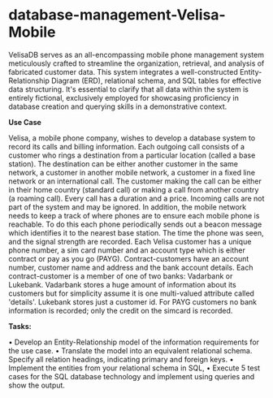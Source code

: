 # database-management-Velisa-Mobile

VelisaDB serves as an all-encompassing mobile phone management system meticulously crafted to streamline the organization, retrieval, and analysis of fabricated customer data. This system integrates a well-constructed Entity-Relationship Diagram (ERD), relational schema, and SQL tables for effective data structuring. It's essential to clarify that all data within the system is entirely fictional, exclusively employed for showcasing proficiency in database creation and querying skills in a demonstrative context.

**Use Case**

Velisa, a mobile phone company, wishes to develop a database system to record its calls and billing information. 
Each outgoing call consists of a customer who rings a destination from a particular location (called a base station). The destination can be either another customer in the same network, a customer in another mobile network, a customer in a fixed line network or an international call. The customer making the call can be either in their home country (standard call) or making a call from another country (a roaming call). Every call has a duration and a price. Incoming calls are not part of the system and may be ignored. 
In addition, the mobile network needs to keep a track of where phones are to ensure each mobile phone is reachable. To do this each phone periodically sends out a beacon message which identifies it to the nearest base station. The time the phone was seen, and the signal strength are recorded. 
Each Velisa customer has a unique phone number, a sim card number and an account type which is either contract or pay as you go (PAYG). Contract-customers have an account number, customer name and address and the bank account details. Each contract-customer is a member of one of two banks: Vadarbank or Lukebank. Vadarbank stores a huge amount of information about its customers but for simplicity assume it is one multi-valued attribute called 'details'. Lukebank stores just a customer id. For PAYG customers no bank information is recorded; only the credit on the simcard is recorded.

**Tasks:**

•	Develop an Entity-Relationship model of the information requirements for the use case.
•	Translate the model into an equivalent relational schema. Specify all relation headings, indicating primary and foreign keys. 
•	Implement the entities from your relational schema in SQL,
•	Execute 5 test cases for the SQL database technology and implement using queries and show the output.

